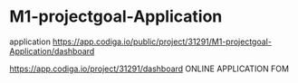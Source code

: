 # M1-projectgoal-Application
application
https://app.codiga.io/public/project/31291/M1-projectgoal-Application/dashboard

https://app.codiga.io/project/31291/dashboard
ONLINE APPLICATION FOM

